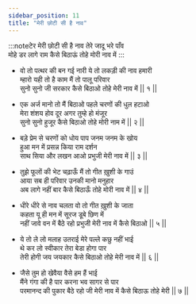 ```yaml
---
sidebar_position: 11
title: "मेरी छोटी सी है नाव"
---
```


:::noteटेर
मेरी छोटी सी है नाव तेरे जादू भरे पाँव <br/>
मोहे डर लागे राम कैसे बिठाऊं तोहे मोरी नाव में
:::

- वो तो पत्थर की बन गई नारी ये तो लकड़ी की नाव हमारी <br/>
  म्हारो यही तो है काम मैं तो पालू परिवार <br/>
  सुनो सुनो जी सरकार कैसे बिठाओ तोहे मेरी नाव में || १ ||

- एक अर्ज मानो तो मैं बिठाओ पहले चरणों की धुल हटाओ <br/>
  मेरा शंशय होव दूर अगर तुम्हे हो मंजूर <br/>
  सुनो सुनो हुजूर कैसे बिठाओ तोहे मोरी नाम में || २ ||

- बड़े प्रेम से चरणों को धोय पाप जनम जनम के खोय <br/>
  हुआ मन में प्रसन्न किया राम दर्शन <br/>
  साथ सिया और लखन आओ प्रभुजी मेरी नाव में || ३ ||

- तुझे फूलों की भेट चढ़ाऊँ मैं तो गीत ख़ुशी के गाउं <br/>
  आया सब ही परिवार उनकी मानो मनुहार <br/>
  अब लागे नहीं बार कैसे बिठाऊँ तोहे मोरी नाव में || ४ ||

- धीरे धीरे से नाव चलता वो तो गीत ख़ुशी के जाता <br/>
  कहता यू ही मन में सूरज डूबे छिण में <br/>
  नहीं जावे वन में बैठे रहो प्रभुजी मेरी नाव में कैसे बिठाओ || ५ ||

- ये तो ले लो मलाह उतराई मेरे पल्ले कछु नहीं भाई <br/>
  थे कर लो स्वीकार तेरा बेडा होगा पार <br/>
  तेरी होगी जय जयकार कैसे बिठाओ तोहे मेरी नाव में || ६ ||

- जैसे तुम हो खेवैया वैसे हम हैं भाई <br/>
  मैंने गंगा की है पार करना भव सागर से पार <br/>
  परमानन्द की पुकार बैठे रहो जी मेरी नाव में कैसे बिठाऊ तोहे मेरी || ७ ||
